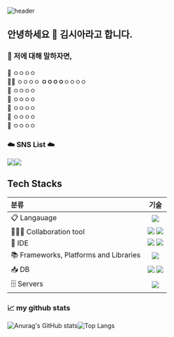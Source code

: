 ![header](https://capsule-render.vercel.app/api?type=slice&color=auto&height=300&section=header&text=Welcome%20to%20my%20github👋&fontSize=40)
## 안녕하세요 👋 김시아라고 합니다.

 ###  🐇 저에 대해 말하자면, </br>
🌱 ㅇㅇㅇㅇ</br> 
👩‍💻 ㅇㅇㅇㅇ **ㅇㅇㅇㅇ**ㅇㅇㅇㅇ  </br> 
📑 ㅇㅇㅇㅇ </br>
🐾 ㅇㅇㅇㅇ </br>
🐾 ㅇㅇㅇㅇ </br>
🐾 ㅇㅇㅇㅇ </br>
🐾 ㅇㅇㅇㅇ</br>


<h3> ☁️ SNS List ☁️</h3>
<div style="display: flex; flex-direction: row; ">
   <!--Notion-->
 <!--<a href="https://www.notion.so/bogi-sister-s-a-leisurely-walk-bf9084358fd74367b24c9079a4226008?pvs=4">
   <img src="https://img.shields.io/badge/ Notion-000000?style=flat-square&logo=Notion&logoColor=white&https://www.notion.so/bogi-sister-s-a-leisurely-walk-bf9084358fd74367b24c9079a4226008?pvs=4" />-->
 
  <!--Git Hub-->     
<a href="https://github.com/GoldenPearls">
   <img src="https://img.shields.io/badge/github-181717?style=flat-square&logo=github&logoColor=white&https://github.com/thesiakim" /></a>  
   
   <!--Velog-->     
<a href="https://velog.io/@prettylee620">
   <img src="https://img.shields.io/badge/Velog-20C997?style=flat-square&logo=Velog&logoColor=white&https://velog.io/@siakim/series" /></a>
   
</div>


## Tech Stacks
| 분류     | 기술  |                                                                
| :------- | :---: | 
| 📋 Langauage  | <img src="https://img.shields.io/badge/java-%23ED8B00.svg?style=for-the-badge&logo=openjdk&logoColor=white">  |
| 🧑‍🤝‍🧑 Collaboration tool | <img src="https://img.shields.io/badge/github-181717?style=for-the-badge&logo=github&logoColor=white"> <img src="https://img.shields.io/badge/git-F05032?style=for-the-badge&logo=git&logoColor=white"> |
| 🔨 IDE | <img src="https://img.shields.io/badge/Eclipse-FE7A16.svg?style=for-the-badge&logo=Eclipse&logoColor=white"> <img src="https://img.shields.io/badge/IntelliJIDEA-000000.svg?style=for-the-badge&logo=intellij-idea&logoColor=white"> <a href="https://github.com/GoldenPearls/androidprogramming">|
|📚 Frameworks, Platforms and Libraries |  <a href="https://github.com/GoldenPearls/SpringEx/tree/master"><img src="https://img.shields.io/badge/springBoot-%236DB33F.svg?style=for-the-badge&logo=springBoot&logoColor=white"></a>|
| 📥 DB | <img src="https://img.shields.io/badge/mysql-4479A1?style=for-the-badge&logo=mysql&logoColor=white"> <img src="https://img.shields.io/badge/Oracle-F80000?style=for-the-badge&logo=mariadb&logoColor=white"> | 
|🗄️ Servers | <img src="https://img.shields.io/badge/apache tomcat-F8DC75?style=for-the-badge&logo=apachetomcat&logoColor=white"> |

### 📈 my github stats 
<div style="display: flex;">
  <img src="https://github-readme-stats.vercel.app/api?username=thesiakim&show_icons=true&theme=cobalt" alt="Anurag's GitHub stats" 
       />
  <img src="https://github-readme-stats.vercel.app/api/top-langs/?username=GoldenPearls" alt="Top Langs" />
</div>



<!--
**kkum-yem/kkum-yem** is a ✨ _special_ ✨ repository because its `README.md` (this file) appears on your GitHub profile.

Here are some ideas to get you started:

- 🔭 I’m currently working on ...
- 🌱 I’m currently learning ...
- 👯 I’m looking to collaborate on ...
- 🤔 I’m looking for help with ...
- 💬 Ask me about ...
- 📫 How to reach me: ...
- 😄 Pronouns: ...
- ⚡ Fun fact: ...
-->


